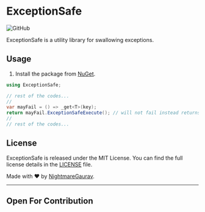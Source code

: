 # ExceptionSafe

![GitHub](https://img.shields.io/github/license/nightmaregaurav/ExceptionSafe)

ExceptionSafe is a utility library for swallowing exceptions.

## Usage
1. Install the package from [NuGet](https://www.nuget.org/packages/nightmaregaurav.exceptionsafe/).
```csharp
using ExceptionSafe;

// rest of the codes...
//
var mayFail = () => _get<T>(key);
return mayFail.ExceptionSafeExecute(); // will not fail instead returns default value if failed
//
// rest of the codes...
```

## License

ExceptionSafe is released under the MIT License. You can find the full license details in the [LICENSE](LICENSE) file.

Made with ❤️ by [NightmareGaurav](https://github.com/nightmaregaurav).

---
Open For Contribution
---
